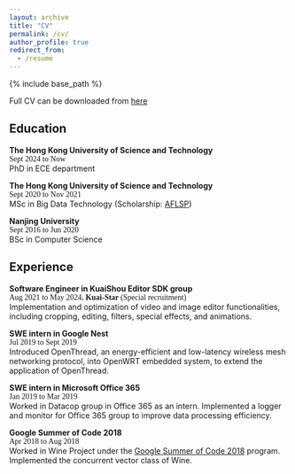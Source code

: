 ```yaml
---
layout: archive
title: "CV"
permalink: /cv/
author_profile: true
redirect_from:
  - /resume
---
```


{% include base_path %}

Full CV can be downloaded from [here](https://HuaMeng15.github.io/files/MENG_Hua_CV.pdf)

## Education
**The Hong Kong University of Science and Technology** \
<span style="font-family:Times;">Sept 2024 to Now </span>\
PhD in ECE department

**The Hong Kong University of Science and Technology** \
<span style="font-family:Times;">Sept 2020 to Nov 2021 </span>\
MSc in Big Data Technology (Scholarship: [AFLSP](https://fytgs.hkust.edu.hk/scholarships/asian-future-leaders-scholarship-program)) 

**Nanjing University** \
<span style="font-family:Times;">Sept 2016 to Jun 2020</span>\
BSc in Computer Science

## Experience
**Software Engineer in KuaiShou Editor SDK group**\
<span style="font-family:Times;">Aug 2021 to May 2024, **Kuai-Star** (Special recruitment)</span>\
Implementation and optimization of video and image editor functionalities, including cropping, editing, filters, special effects, and animations.

**SWE intern in Google Nest**\
<span style="font-family:Times;">Jul 2019 to Sept 2019</span>\
Introduced OpenThread, an energy-efficient and low-latency wireless mesh networking protocol, into OpenWRT embedded system, to extend the application of OpenThread.

**SWE intern in Microsoft Office 365**\
<span style="font-family:Times;">Jan 2019 to Mar 2019</span>\
Worked in Datacop group in Office 365 as an intern. Implemented a logger and monitor for Office 365 group to improve data processing efficiency.

**Google Summer of Code 2018**\
<span style="font-family:Times;">Apr 2018 to Aug 2018</span>\
Worked in Wine Project under the [Google Summer of Code 2018](https://summerofcode.withgoogle.com/archive/2018/projects/6520878254784512) program. Implemented the concurrent vector class of Wine.